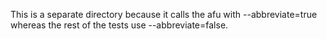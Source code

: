 This is a separate directory because it calls the afu with
  --abbreviate=true
whereas the rest of the tests use --abbreviate=false.
